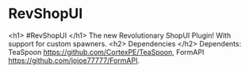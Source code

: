 # RevShopUI
&lt;h1> #RevShopUI   &lt;/h1> The new Revolutionary ShopUI Plugin! With support for custom spawners.  &lt;h2>   Dependencies   &lt;/h2> Dependents: TeaSpoon https://github.com/CortexPE/TeaSpoon, FormAPI https://github.com/jojoe77777/FormAPI. 
